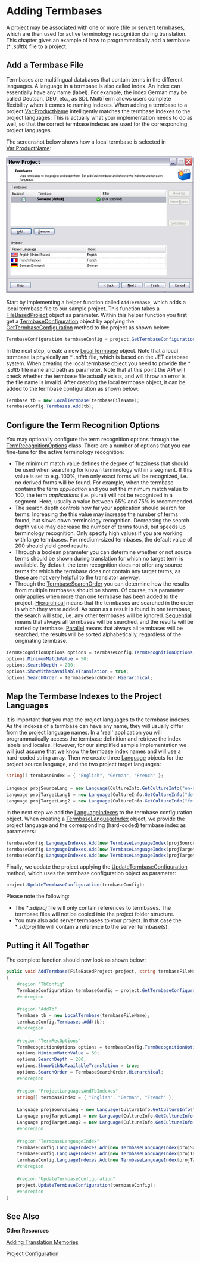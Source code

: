 Adding Termbases
==

A project may be associated with one or more (file or server) termbases, which are then used for active terminology recognition during translation. This chapter gives an example of how to programmatically add a termbase (* *.sdltb*) file to a project.

Add a Termbase File
--

Termbases are multilingual databases that contain terms in the different languages. A language in a termbase is also called index. An index can essentially have any name (label). For example, the index German may be called Deutsch, DEU, etc., as SDL MultiTerm allows users complete flexibility when it comes to naming indexes. When adding a termbase to a project <Var:ProductName> intelligently matches the termbase indexes to the project languages. This is actually what your implementation needs to do as well, so that the correct termbase indexes are used for the corresponding project languages.

The screenshot below shows how a local termbase is selected in <Var:ProductName>:

![NewProject05](images/NewProject05.jpg)

Start by implementing a helper function called ```AddTermbase```, which adds a local termbase file to our sample project. This function takes a [FileBasedProject](../../api/projectautomation/Sdl.ProjectAutomation.FileBased.FileBasedProject.yml) object as parameter. Within this helper function you first get a [TermbaseConfiguration](../../api/projectautomation/Sdl.ProjectAutomation.Core.TermbaseConfiguration.yml) object by applying the [GetTermbaseConfiguration](../../api/projectautomation/Sdl.ProjectAutomation.FileBased.FileBasedProject.yml#Sdl_ProjectAutomation_FileBased_FileBasedProject_GetTermbaseConfiguration) method to the project as shown below:

```CS
TermbaseConfiguration termbaseConfig = project.GetTermbaseConfiguration();
```

In the next step, create a new [LocalTermbase](../../api/projectautomation/Sdl.ProjectAutomation.Core.LocalTermbase.yml) object. Note that a local termbase is physically an * *.sdltb* file, which is based on the JET database system. When creating the local termbase object you need to provide the * *.sdltb* file name and path as parameter. Note that at this point the API will check whether the termbase file actually exists, and will throw an error is the file name is invalid. After creating the local termbase object, it can be added to the termbase configuration as shown below:

```CS
Termbase tb = new LocalTermbase(termbaseFileName);
termbaseConfig.Termbases.Add(tb);
```

Configure the Term Recognition Options
--

You may optionally configure the term recognition options through the [TermRecognitionOptions](../../api/projectautomation/Sdl.ProjectAutomation.Core.TermRecognitionOptions.yml) class. There are a number of options that you can fine-tune for the active terminology recognition:

* The minimum match value defines the degree of fuzziness that should be used when searching for known terminology within a segment. If this value is set to e.g. 100%, then only exact forms will be recognized, i.e. no derived forms will be found. For example, when the termbase contains the term *application* and you set the minimum match value to 100, the term *applications* (i.e. plural) will not be recognized in a segment. Here, usually a value between 65% and 75% is recommended.
* The search depth controls how far your application should search for terms. Increasing the this value may increase the number of terms found, but slows down terminology recognition. Decreasing the search depth value may decrease the number of terms found, but speeds up terminology recognition. Only specify high values if you are working with large termbases. For medium-sized termbases, the default value of 200 should yield good results.
* Through a boolean parameter you can determine whether or not source terms should be shown during translation for which no target term is available. By default, the term recognition does not offer any source terms for which the termbase does not contain any target terms, as these are not very helpful to the translator anyway.
* Through the [TermbaseSearchOrder](../../api/projectautomation/Sdl.ProjectAutomation.Core.TermbaseSearchOrder.yml) you can determine how the results from multiple termbases should be shown. Of course, this parameter only applies when more than one termbase has been added to the project. [Hierarchical](../../api/projectautomation/Sdl.ProjectAutomation.Core.TermbaseSearchOrder.yml#fields) means that the termbases are searched in the order in which they were added. As soon as a result is found in one termbase, the search will stop, i.e. any other termbases will be ignored. [Sequential](../../api/projectautomation/Sdl.ProjectAutomation.Core.TermbaseSearchOrder.yml#fields) means that always all termbases will be searched, and the results will be sorted by termbase. [Parallel](../../api/projectautomation/Sdl.ProjectAutomation.Core.TermbaseSearchOrder.yml#fields) means that always all termbases will be searched, the results will be sorted alphabetically, regardless of the originating termbase.

```CS
TermRecognitionOptions options = termbaseConfig.TermRecognitionOptions;
options.MinimumMatchValue = 50;
options.SearchDepth = 200;
options.ShowWithNoAvailableTranslation = true;
options.SearchOrder = TermbaseSearchOrder.Hierarchical;
```

Map the Termbase Indexes to the Project Languages
--

It is important that you map the project languages to the termbase indexes. As the indexes of a termbase can have any name, they will usually differ from the project language names. In a 'real' application you will programmatically access the termbase definition and retrieve the index labels and locales. However, for our simplified sample implementation we will just assume that we know the termbase index names and will use a hard-coded string array. Then we create three [Language](../../api/core/Sdl.Core.Globalization.Language.yml) objects for the project source language, and the two project target languages:

```CS
string[] termbaseIndex = { "English", "German", "French" };

Language projSourceLang = new Language(CultureInfo.GetCultureInfo("en-US"));
Language projTargetLang1 = new Language(CultureInfo.GetCultureInfo("de-DE"));
Language projTargetLang2 = new Language(CultureInfo.GetCultureInfo("fr-FR"));
```

In the next step we add the [LanguageIndexes](../../api/projectautomation/Sdl.ProjectAutomation.Core.TermbaseLanguageIndex.yml) to the termbase configuration object. When creating a [TermbaseLanguageIndex]() object, we provide the project language and the corresponding (hard-coded) termbase index as parameters:

```cs
termbaseConfig.LanguageIndexes.Add(new TermbaseLanguageIndex(projSourceLang, termbaseIndex[0]));
termbaseConfig.LanguageIndexes.Add(new TermbaseLanguageIndex(projTargetLang1, termbaseIndex[1]));
termbaseConfig.LanguageIndexes.Add(new TermbaseLanguageIndex(projTargetLang2, termbaseIndex[2]));
```

Finally, we update the project applying the [UpdateTermbaseConfiguration](../../api/projectautomation/Sdl.ProjectAutomation.Core.IProject.yml#Sdl_ProjectAutomation_Core_IProject_UpdateTermbaseConfiguration_Sdl_ProjectAutomation_Core_TermbaseConfiguration_) method, which uses the termbase configuration object as parameter:

```cs
project.UpdateTermbaseConfiguration(termbaseConfig);
```


Please note the following:

* The **.sdlproj* file will only contain references to termbases. The termbase files will not be copied into the project folder structure.
* You may also add server termbases to your project. In that case the **.sdlproj* file will contain a reference to the server termbase(s).

Putting it All Together
--

The complete function should now look as shown below:

```cs
public void AddTermbase(FileBasedProject project, string termbaseFileName)
{
    #region "TbConfig"
    TermbaseConfiguration termbaseConfig = project.GetTermbaseConfiguration();
    #endregion

    #region "AddTb"
    Termbase tb = new LocalTermbase(termbaseFileName);
    termbaseConfig.Termbases.Add(tb);
    #endregion

    #region "TermRecOptions"
    TermRecognitionOptions options = termbaseConfig.TermRecognitionOptions;
    options.MinimumMatchValue = 50;
    options.SearchDepth = 200;
    options.ShowWithNoAvailableTranslation = true;
    options.SearchOrder = TermbaseSearchOrder.Hierarchical;
    #endregion

    #region "ProjectLanguagesAndTbIndexes"
    string[] termbaseIndex = { "English", "German", "French" };

    Language projSourceLang = new Language(CultureInfo.GetCultureInfo("en-US"));
    Language projTargetLang1 = new Language(CultureInfo.GetCultureInfo("de-DE"));
    Language projTargetLang2 = new Language(CultureInfo.GetCultureInfo("fr-FR"));
    #endregion

    #region "TermbaseLanguageIndex"
    termbaseConfig.LanguageIndexes.Add(new TermbaseLanguageIndex(projSourceLang, termbaseIndex[0]));
    termbaseConfig.LanguageIndexes.Add(new TermbaseLanguageIndex(projTargetLang1, termbaseIndex[1]));
    termbaseConfig.LanguageIndexes.Add(new TermbaseLanguageIndex(projTargetLang2, termbaseIndex[2]));
    #endregion

    #region "UpdateTermbaseConfiguration"
    project.UpdateTermbaseConfiguration(termbaseConfig);
    #endregion
}
```

See Also
--

**Other Resources**

[Adding Translation Memories](adding_translation_memories.md)

[Project Configuration](project_configuration.md)